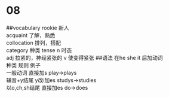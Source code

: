 # 08

##vocabulary
rookie  新人  
acquaint 了解，熟悉  
collocation 排列，搭配  
category 种类
tense n 时态  
      adj 拉紧的，神经紧张的
      v 使变得紧张
##语法
在he she it 后加动词  
种类         规则      例子  
一般动词      直接加s   play->plays  
辅音+y结尾    y改i加es  studys->studies  
以o,ch,sh结尾 直接加es  do->does


